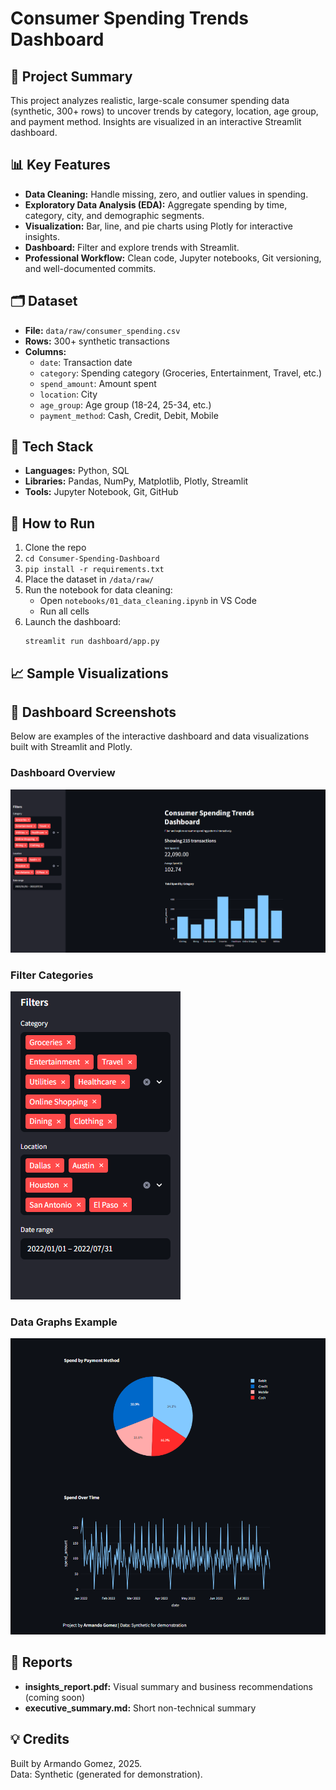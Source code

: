 # Consumer Spending Trends Dashboard

## 📌 Project Summary
This project analyzes realistic, large-scale consumer spending data (synthetic, 300+ rows) to uncover trends by category, location, age group, and payment method. Insights are visualized in an interactive Streamlit dashboard.

## 📊 Key Features
- **Data Cleaning:** Handle missing, zero, and outlier values in spending.
- **Exploratory Data Analysis (EDA):** Aggregate spending by time, category, city, and demographic segments.
- **Visualization:** Bar, line, and pie charts using Plotly for interactive insights.
- **Dashboard:** Filter and explore trends with Streamlit.
- **Professional Workflow:** Clean code, Jupyter notebooks, Git versioning, and well-documented commits.

## 🗂️ Dataset
- **File:** `data/raw/consumer_spending.csv`
- **Rows:** 300+ synthetic transactions
- **Columns:**  
  - `date`: Transaction date  
  - `category`: Spending category (Groceries, Entertainment, Travel, etc.)  
  - `spend_amount`: Amount spent  
  - `location`: City  
  - `age_group`: Age group (18-24, 25-34, etc.)  
  - `payment_method`: Cash, Credit, Debit, Mobile

## 🧰 Tech Stack
- **Languages:** Python, SQL
- **Libraries:** Pandas, NumPy, Matplotlib, Plotly, Streamlit
- **Tools:** Jupyter Notebook, Git, GitHub

## 🚀 How to Run
1. Clone the repo
2. `cd Consumer-Spending-Dashboard`
3. `pip install -r requirements.txt`
4. Place the dataset in `/data/raw/`
5. Run the notebook for data cleaning:  
   - Open `notebooks/01_data_cleaning.ipynb` in VS Code  
   - Run all cells  
6. Launch the dashboard:  
   ```
   streamlit run dashboard/app.py
   ```

## 📈 Sample Visualizations
## 📸 Dashboard Screenshots

Below are examples of the interactive dashboard and data visualizations built with Streamlit and Plotly.

### Dashboard Overview

![Dashboard Overview](screenshots/dashboard_overview.png)

### Filter Categories

![Filter Categories](screenshots/filter_categories.png)

### Data Graphs Example

![Dashboard Data Graphs](screenshots/dashboard_data_graphs.png)


## 📄 Reports
- **insights_report.pdf:** Visual summary and business recommendations (coming soon)
- **executive_summary.md:** Short non-technical summary

## 💡 Credits
Built by Armando Gomez, 2025.  
Data: Synthetic (generated for demonstration).
